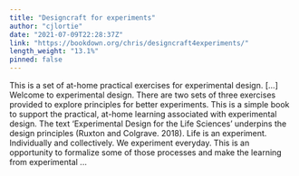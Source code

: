 ```yaml
---
title: "Designcraft for experiments"
author: "cjlortie"
date: "2021-07-09T22:28:37Z"
link: "https://bookdown.org/chris/designcraft4experiments/"
length_weight: "13.1%"
pinned: false
---
```


This is a set of at-home practical exercises for experimental design. [...] Welcome to experimental design. There are two sets of three exercises provided to explore principles for better experiments. This is a simple book to support the practical, at-home learning associated with experimental design. The text ‘Experimental Design for the Life Sciences’ underpins the design principles (Ruxton and Colgrave. 2018). Life is an experiment. Individually and collectively. We experiment everyday. This is an opportunity to formalize some of those processes and make the learning from experimental ...
